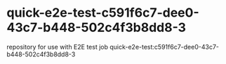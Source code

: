 # quick-e2e-test-c591f6c7-dee0-43c7-b448-502c4f3b8dd8-3
repository for use with E2E test job quick-e2e-test:c591f6c7-dee0-43c7-b448-502c4f3b8dd8-3
